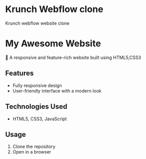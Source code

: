 # Krunch Webflow clone
Krunch webflow website clone
# My Awesome Website

🚀 A responsive and feature-rich website built using HTML5,CSS3

## Features

- Fully responsive design
- User-friendly interface with a modern look

## Technologies Used

- HTML5, CSS3, JavaScript

## Usage

1. Clone the repository
2. Open in a browser

